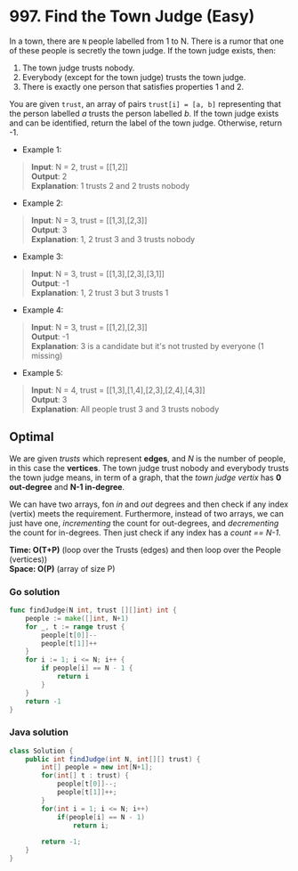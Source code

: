 # 997. Find the Town Judge (Easy)

In a town, there are `N` people labelled from 1 to N. There is a rumor that one of these people is
secretly the town judge. If the town judge exists, then:

1. The town judge trusts nobody.
2. Everybody (except for the town judge) trusts the town judge.
3. There is exactly one person that satisfies properties 1 and 2.

You are given `trust`, an array of pairs `trust[i] = [a, b]` representing that the person labelled 
*a* trusts the person labelled *b*. If the town judge exists and can be identified, return the label
of the town judge. Otherwise, return -1.

- Example 1:
> **Input**: N = 2, trust = [[1,2]] <br>
> **Output**: 2 <br>
> **Explanation**: 1 trusts 2 and 2 trusts nobody
- Example 2:
> **Input**: N = 3, trust = [[1,3],[2,3]] <br>
> **Output**: 3 <br>
> **Explanation**: 1, 2 trust 3 and 3 trusts nobody
- Example 3:
> **Input**: N = 3, trust = [[1,3],[2,3],[3,1]] <br>
> **Output**: -1 <br>
> **Explanation**: 1, 2 trust 3 but 3 trusts 1
- Example 4:
> **Input**: N = 3, trust = [[1,2],[2,3]] <br>
> **Output**: -1 <br>
> **Explanation**: 3 is a candidate but it's not trusted by everyone (1 missing)
- Example 5:
> **Input**: N = 4, trust = [[1,3],[1,4],[2,3],[2,4],[4,3]] <br>
> **Output**: 3 <br>
> **Explanation**: All people trust 3 and 3 trusts nobody

## Optimal
We are given *trusts* which represent **edges**, and *N* is the number of people, in this case the
**vertices**. The town judge trust nobody and everybody trusts the town judge means, in term of a
graph, that the *town judge vertix* has **0 out-degree** and **N-1 in-degree**.

We can have two arrays, fon *in* and *out* degrees and then check if any index (vertix) meets the
requirement. Furthermore, instead of two arrays, we can just have one, *incrementing* the count for
out-degrees, and *decrementing* the count for in-degrees. Then just check if any index has a 
*count == N-1*.

**Time: O(T+P)** (loop over the Trusts (edges) and then loop over the People (vertices)) <br> 
**Space: O(P)** (array of size P)

### Go solution
```go
func findJudge(N int, trust [][]int) int {
    people := make([]int, N+1)
    for _, t := range trust {
        people[t[0]]--
        people[t[1]]++
    }
    for i := 1; i <= N; i++ {
        if people[i] == N - 1 {
            return i
        }
    }
    return -1
}
```
### Java solution
```java
class Solution {
    public int findJudge(int N, int[][] trust) {
        int[] people = new int[N+1];
        for(int[] t : trust) {
            people[t[0]]--;
            people[t[1]]++;
        }
        for(int i = 1; i <= N; i++)
            if(people[i] == N - 1)
                return i;
        
        return -1;
    }
}
```